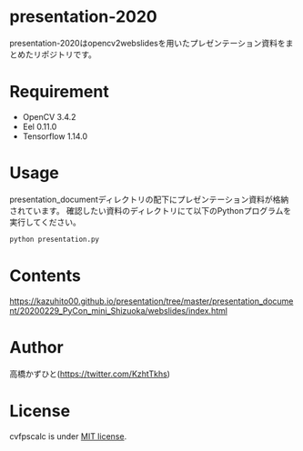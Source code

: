 # presentation-2020
 presentation-2020はopencv2webslidesを用いたプレゼンテーション資料をまとめたリポジトリです。

# Requirement
 
* OpenCV 3.4.2
* Eel 0.11.0
* Tensorflow 1.14.0
 
# Usage
 
presentation_documentディレクトリの配下にプレゼンテーション資料が格納されています。
確認したい資料のディレクトリにて以下のPythonプログラムを実行してください。
 
```bash
python presentation.py
```

# Contents
https://kazuhito00.github.io/presentation/tree/master/presentation_document/20200229_PyCon_mini_Shizuoka/webslides/index.html


# Author
高橋かずひと(https://twitter.com/KzhtTkhs)
 
# License 
cvfpscalc is under [MIT license](https://en.wikipedia.org/wiki/MIT_License).
